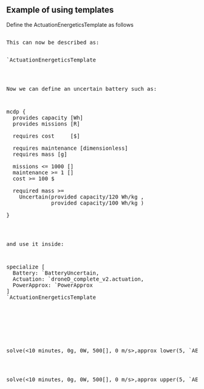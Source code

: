 ## Example of using templates


Define the ActuationEnergeticsTemplate as follows

<pre class='mcdp_template' id='ActuationEnergeticsTemplate'/>

This can now be described as:

<pre class='template_graph_enclosed'>`ActuationEnergeticsTemplate</pre>


Now we can define an uncertain battery such as:


<pre class="mcdp" id='BatteryUncertain' label='BatteryUncertain.mcdp'>
mcdp {
  provides capacity [Wh]
  provides missions [R]

  requires cost     [$]

  requires maintenance [dimensionless]
  requires mass [g]

  missions <= 1000 []
  maintenance >= 1 []
  cost >= 100 $

  required mass >= 
    Uncertain(provided capacity/120 Wh/kg ,
              provided capacity/100 Wh/kg )
  
}
</pre>


and use it inside:

<pre class='mcdp' id='AE1' label='AE1.mcdp'>
specialize [
  Battery: `BatteryUncertain, 
  Actuation: `droneD_complete_v2.actuation,
  PowerApprox: `PowerApprox
] 
`ActuationEnergeticsTemplate
</pre>

<!-- <pre class='ndp_graph_enclosed'>`AE1</pre> -->

 
<!-- <pre class='print_mcdp'>approx_lower(5, `AE1)</pre> -->

<pre class='print_value'>solve(<10 minutes, 0g, 0W, 500[], 0 m/s>,approx_lower(5, `AE1))</pre>
<pre class='print_value'>solve(<10 minutes, 0g, 0W, 500[], 0 m/s>,approx_upper(5, `AE1))</pre>


